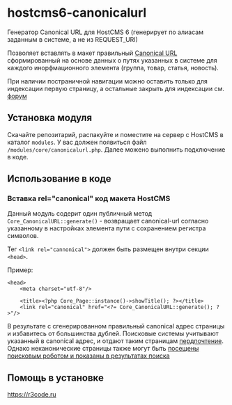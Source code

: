 # hostcms6-canonicalurl

Генератор Canonical URL для HostCMS 6 (генерирует по алиасам заданным в системе, а не из REQUEST_URI) 

Позволяет вставлять в макет правильный [Canonical URL](https://yandex.ru/support/webmaster/robot-workings/canonical.html) сформированный на основе данных о путях указанных в системе для каждого инорфмационного элемента (группа, товар, статья, новость).

При наличии постраничной навигации можно оставить только для индексации первую страницу, а остальные закрыть для индексации см. [форум](https://www.hostcms.ru/forums/3/8724/page-3/#69672)


## Установка модуля

Скачайте репозитарий, распакуйте и поместите на сервер с HostCMS в каталог `modules`. У вас должен появиться файл `/modules/core/canonicalurl.php`. 
Далее можено выполнить подключение в коде.

## Использование в коде

### Вставка rel="canonical" код макета HostCMS

Данный модуль содерит один публичный метод `Core_CanonicalURL::generate()` - возвращает canonical-url согласно указанному в настройках элемента пути с сохранением регистра символов.

Тег `<link rel="cannonical">` должен быть размещен внутри секции `<head>`. 

Пример:
	
	<head>
		<meta charset="utf-8"/>
		
		<title><?php Core_Page::instance()->showTitle(); ?></title>
		<link rel="canonical" href="<?= Core_CanonicalURL::generate(); ?>"/>

В результате с сгенерированном правильный canonical адрес страницы и избавитесь от большинства дублей. 
Поисковые системы учитывают указанный в canonical адрес, и отдают таким страницам [пердпочтение](https://webmaster.yandex.ru/blog/nekanonicheskie-stranitsy-v-poiske). 
Однако неканонические страницы также могут быть [посещены поисковым роботом и показаны в результатах поиска](https://webmaster.yandex.ru/blog/nekanonicheskie-stranitsy-v-poiske)

## Помощь в установке

https://r3code.ru
